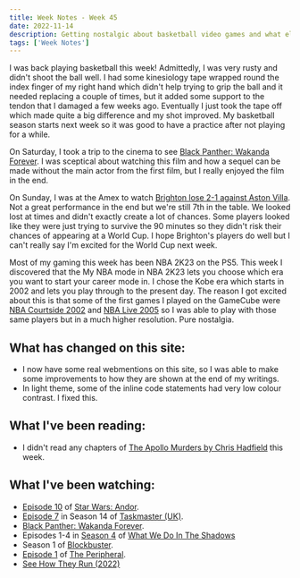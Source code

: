 ```yaml
---
title: Week Notes - Week 45
date: 2022-11-14
description: Getting nostalgic about basketball video games and what else I've been up to over the last seven days.
tags: ['Week Notes']
---
```


I was back playing basketball this week! Admittedly, I was very rusty and didn't shoot the ball well. I had some kinesiology tape wrapped round the index finger of my right hand which didn't help trying to grip the ball and it needed replacing a couple of times, but it added some support to the tendon that I damaged a few weeks ago. Eventually I just took the tape off which made quite a big difference and my shot improved. My basketball season starts next week so it was good to have a practice after not playing for a while.

On Saturday, I took a trip to the cinema to see [Black Panther: Wakanda Forever](https://www.themoviedb.org/movie/505642-black-panther-wakanda-forever). I was sceptical about watching this film and how a sequel can be made without the main actor from the first film, but I really enjoyed the film in the end.

On Sunday, I was at the Amex to watch [Brighton lose 2-1 against Aston Villa](https://www.brightonandhovealbion.com/news/2907708/mac-allister-scores-after-49-seconds-then-villa-hit-back). Not a great performance in the end but we're still 7th in the table. We looked lost at times and didn't exactly create a lot of chances. Some players looked like they were just trying to survive the 90 minutes so they didn't risk their chances of appearing at a World Cup. I hope Brighton's players do well but I can't really say I'm excited for the World Cup next week.

Most of my gaming this week has been NBA 2K23 on the PS5. This week I discovered that the My NBA mode in NBA 2K23 lets you choose which era you want to start your career mode in. I chose the Kobe era which starts in 2002 and lets you play through to the present day. The reason I got excited about this is that some of the first games I played on the GameCube were [NBA Courtside 2002](https://en.wikipedia.org/wiki/NBA_Courtside_2002) and [NBA Live 2005](https://en.wikipedia.org/wiki/NBA_Live_2005) so I was able to play with those same players but in a much higher resolution. Pure nostalgia.

## What has changed on this site:

- I now have some real webmentions on this site, so I was able to make some improvements to how they are shown at the end of my writings.
- In light theme, some of the inline code statements had very low colour contrast. I fixed this.

## What I've been reading:

- I didn't read any chapters of [The Apollo Murders by Chris Hadfield](/reading/9780735282353/) this week.

## What I've been watching:

- [Episode 10](https://www.themoviedb.org/tv/83867-star-wars-andor/season/1/episode/10) of [Star Wars: Andor](https://www.themoviedb.org/tv/83867-star-wars-andor).
- [Episode 7](https://www.themoviedb.org/tv/63404-taskmaster/season/14/episode/7) in Season 14 of [Taskmaster (UK)](https://www.themoviedb.org/tv/63404-taskmaster).
- [Black Panther: Wakanda Forever](https://www.themoviedb.org/movie/505642-black-panther-wakanda-forever).
- Episodes 1-4 in [Season 4](https://www.themoviedb.org/tv/83631-what-we-do-in-the-shadows/season/4) of [What We Do In The Shadows](https://www.themoviedb.org/tv/83631-what-we-do-in-the-shadows)
- Season 1 of [Blockbuster](https://www.themoviedb.org/tv/201874-blockbuster).
- [Episode 1](https://www.themoviedb.org/tv/95403-the-peripheral/season/1/episode/1) of [The Peripheral](https://www.themoviedb.org/tv/95403-the-peripheral).
- [See How They Run (2022)](https://www.themoviedb.org/movie/766475-see-how-they-run)
